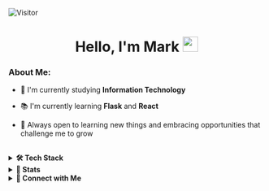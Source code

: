 ![Visitor](https://visitor-badge.laobi.icu/badge?page_id=4aer.4aer)

<h1 align="center">Hello, I'm Mark <img src="https://media0.giphy.com/media/v1.Y2lkPTc5MGI3NjExczhhZWN4aGp3cHBwcWpvZTI0bmN0Z2R1b2FneXFhNzg2Y2g5dmNsayZlcD12MV9pbnRlcm5hbF9naWZfYnlfaWQmY3Q9Zw/bCm4v4wy0LSfdz72Mr/giphy.gif" width="30px"></h1>

### About Me:
- 🧐 I'm currently studying **Information Technology**

- 📚 I'm currently learning **Flask** and **React**

- 🌱 Always open to learning new things and embracing opportunities that challenge me to grow
##

<details>
<summary><b>🛠️ Tech Stack</b></summary>
<div align="center">

#### 💻 Programming Languages
![PHP](https://img.shields.io/badge/php-%23777BB4.svg?style=for-the-badge&logo=php&logoColor=white)
![Java](https://img.shields.io/badge/java-%23ED8B00.svg?style=for-the-badge&logo=java&logoColor=white)
![Python](https://img.shields.io/badge/python-%233776AB.svg?style=for-the-badge&logo=python&logoColor=white)

#### 🧬 Frameworks and Libraries
![CodeIgniter](https://img.shields.io/badge/codeigniter-EF4223.svg?style=for-the-badge&logo=codeigniter&logoColor=white)
![Laravel](https://img.shields.io/badge/laravel-FF2D20.svg?style=for-the-badge&logo=laravel&logoColor=white)

#### 🛢️ Services and Database
![MariaDB](https://img.shields.io/badge/mariadb-003545.svg?style=for-the-badge&logo=mariadb&logoColor=white)
![MySQL](https://img.shields.io/badge/mysql-4479A1.svg?style=for-the-badge&logo=mysql&logoColor=white)
![Postgres](https://img.shields.io/badge/postgres-%23316192.svg?style=for-the-badge&logo=postgresql&logoColor=white)


#### 🧰 Tools
![Figma](https://img.shields.io/badge/figma-%23F24E1E.svg?style=for-the-badge&logo=figma&logoColor=white)
![Git](https://img.shields.io/badge/git-%23F05033.svg?style=for-the-badge&logo=git&logoColor=white)
![Postman](https://img.shields.io/badge/postman-FF6C37.svg?style=for-the-badge&logo=postman&logoColor=white)
![Lucidchart](https://img.shields.io/badge/lucidchart-ED6C30.svg?style=for-the-badge&logo=lucidchart&logoColor=white)

</div>

</details>

<details>
  <summary><b>🧠 Stats</b></summary>
  <div align="center">
    <img style="width:317px" src="https://github-readme-stats.vercel.app/api/top-langs/?username=4aer&theme=rose_pine&exclude_repo=FPS-Game&hide_border=false&include_all_commits=false&count_private=false&layout=compact"/>
    <img style="width:400px" src="https://github-readme-stats.vercel.app/api?username=4aer&theme=rose_pine&hide_border=false&include_all_commits=false&count_private=false"/><br/>
  </div>

</details>

<details>
  <summary><b>🔗 Connect with Me</b></summary>
  <p align="center">
      <br/>
      <a href="https://www.facebook.com/mbaldovia04" target="blank"><img align="center"
         src="https://img.shields.io/badge/facebook-4267B2.svg?style=for-the-badge&logo=facebook&logoColor=white"
         alt="facebook-markolmedo" height="30"/>
      </a>
      <a href="mailto:mn.olmedo4@gmail.com" target="blank"><img align="center"
         src="https://img.shields.io/badge/gmail-EA4335.svg?style=for-the-badge&logo=gmail&logoColor=white"
         alt="gmail-markolmedo" height="30"/>
      </a>
    </p>
</details>

##